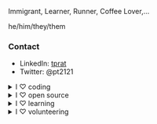 Immigrant, Learner, Runner, Coffee Lover,…

he/him/they/them

### Contact
- LinkedIn: [tprat](https://www.linkedin.com/in/tprat/)
- Twitter: @pt2121

<details><summary>I ♡ coding</summary>
I got my first full-time programming job in 2005 and I'm hooked.
</details>

<details><summary>I ♡ open source</summary>
I used to be more active here. Here are some of <a href="/contributions.html">my contributions</a>, some more with my <b>old</b> username, <a href="https://web.archive.org/web/20170104083442/github.com/prt2121">prt2121</a> & <a href="https://web.archive.org/web/20160210084710/github.com/prt2121">here</a>.
</details>

<details>
    <summary>I ♡ learning</summary>
    <a href="/certificates.html">I have some professional certificates and completed more than 30 online MOOCs.</a>
</details>

<details>
    <summary>I ♡ volunteering</summary>
    I volunteered with <a href="http://www.saveourbeach.org/seal-beach">Save Our Beach</a>, <a href="https://friendsoftrees.org/">Friends of Trees</a>, and <a href="https://www.solveoregon.org">SOLVE</a>.
</details>
